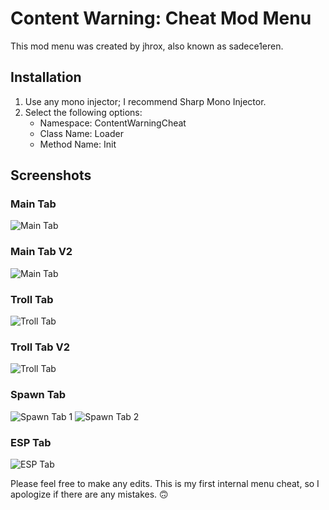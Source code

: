 # Content Warning: Cheat Mod Menu

This mod menu was created by jhrox, also known as sadece1eren.

## Installation

1. Use any mono injector; I recommend Sharp Mono Injector.
2. Select the following options:
   - Namespace: ContentWarningCheat
   - Class Name: Loader
   - Method Name: Init

## Screenshots

### Main Tab
![Main Tab](https://media.discordapp.net/attachments/1088122554826375252/1234257059697135786/image.png?ex=6630bbb6&is=662f6a36&hm=a1e27826531abc669a7e42e247d00f80b1d4f43d382e14a481e8935e562cab13&=&format=webp&quality=lossless)

### Main Tab V2
![Main Tab](https://media.discordapp.net/attachments/1088122554826375252/1236065934867828747/image.png?ex=6636a79b&is=6635561b&hm=9f59eab0edb1c634dd344c59f1396ff1f28cc433d1ca4ff20103acaf914e6c02&=&format=webp&quality=lossless)

### Troll Tab
![Troll Tab](https://cdn.discordapp.com/attachments/1088122554826375252/1234534564609916988/image.png?ex=66311568&is=662fc3e8&hm=b106258b4fabf262473aaffa06f0d2b827e1afc56919518ef349520c891d4198&)

### Troll Tab V2
![Troll Tab](https://media.discordapp.net/attachments/1088122554826375252/1236066008322543687/image.png?ex=6636a7ad&is=6635562d&hm=cc1b3c493bcbfc1126b45cfd12bfb5255c6f86dfbf60b6f14de030334c7e6d29&=&format=webp&quality=lossless)

### Spawn Tab
![Spawn Tab 1](https://cdn.discordapp.com/attachments/1088122554826375252/1234503577058410576/image.png?ex=6630f88c&is=662fa70c&hm=9c7e99975cf37fa3dfe93e6843e3fd8e74da7de292bc840cbd3134867c0342f4&)
![Spawn Tab 2](https://cdn.discordapp.com/attachments/1088122554826375252/1234503617940291726/image.png?ex=6630f896&is=662fa716&hm=a9bce7af9e83bde5c2d852b16439248dfa55ca99bd12ec6e9a1e147968938734&&)

### ESP Tab
![ESP Tab](https://cdn.discordapp.com/attachments/1088122554826375252/1234587360503529522/image.png?ex=66314694&is=662ff514&hm=64a18cef3b98148a78531a63d8d7156c884d94a0f3455414830048aa2fcf8527&)

Please feel free to make any edits. This is my first internal menu cheat, so I apologize if there are any mistakes. 🙃
